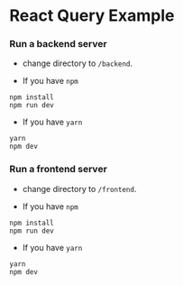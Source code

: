 # React Query Example

### Run a backend server

- change directory to `/backend`.

- If you have `npm`

```
npm install
npm run dev
```

- If you have `yarn`

```
yarn
npm dev
```

### Run a frontend server

- change directory to `/frontend`.

- If you have `npm`

```
npm install
npm run dev
```

- If you have `yarn`

```
yarn
npm dev
```
